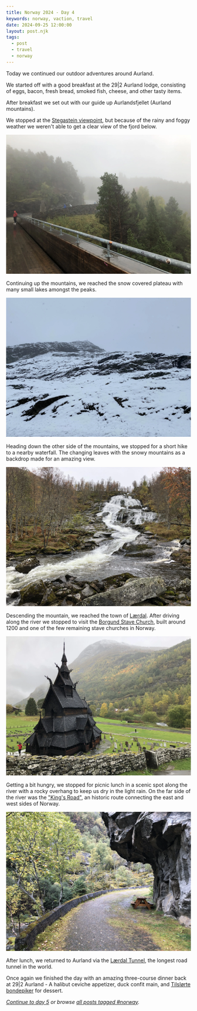 ```yaml
---
title: Norway 2024 - Day 4
keywords: norway, vaction, travel
date: 2024-09-25 12:00:00
layout: post.njk
tags:
  - post
  - travel
  - norway
---
```


Today we continued our outdoor adventures around Aurland.

We started off with a good breakfast at the 29|2 Aurland lodge, consisting of eggs, bacon, fresh bread, smoked fish, cheese, and other tasty items.

After breakfast we set out with our guide up Aurlandsfjellet (Aurland mountains).

We stopped at the [Stegastein viewpoint](https://en.visitbergen.com/things-to-do/norway-fjords/stegastein-viewpoint-near-flam-with-spectacular-fjord-views), but because of the rainy and foggy weather we weren't able to get a clear view of the fjord below.

![Looking towards the Aurland mountains from the Stegastein viewpoint](/media/images/norway2024/aurland-stegastein.webp)

Continuing up the mountains, we reached the snow covered plateau with many small lakes amongst the peaks.

![Snow atop the Aurland mountain in Norway](/media/images/norway2024/aurland-mountain-snow.webp)

Heading down the other side of the mountains, we stopped for a short hike to a nearby waterfall. The changing leaves with the snowy mountains as a backdrop made for an amazing view.

![A waterfall at Aurland mountain in Norway](/media/images/norway2024/aurland-mountain-waterfall.webp)

Descending the mountain, we reached the town of [Lærdal](https://en.wikipedia.org/wiki/Lærdal). After driving along the river we stopped to visit the [Borgund Stave Church](https://en.wikipedia.org/wiki/Borgund_Stave_Church), built around 1200 and one of the few remaining stave churches in Norway.

![The Borgund Stave Church near Lærdal in Norway](/media/images/norway2024/borgund-stave-church.webp)

Getting a bit hungry, we stopped for picnic lunch in a scenic spot along the river with a rocky overhang to keep us dry in the light rain. On the far side of the river was the ["King's Road"](https://en.visitbergen.com/things-to-do/the-kings-road-kongevegen-p7213103), an historic route connecting the east and west sides of Norway.

![Picnic spot near Lærdal in Norway](/media/images/norway2024/laerdal-picnic.webp)

After lunch, we returned to Aurland via the [Lærdal Tunnel](https://en.wikipedia.org/wiki/Lærdal_Tunnel), the longest road tunnel in the world.

Once again we finished the day with an amazing three-course dinner back at 29|2 Aurland - A halibut ceviche appetizer, duck confit main, and [Tilslørte bondepiker](https://en.wikipedia.org/wiki/Tilslørte_bondepiker) for dessert.

_[Continue to day 5](/blog/norway-2024-day-5/) or browse [all posts tagged #norway](/tags/norway/)._
